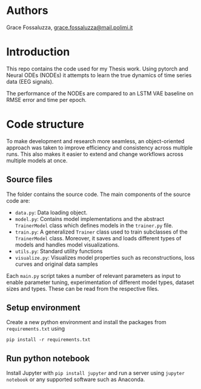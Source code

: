 # Authors
Grace Fossaluzza, grace.fossaluzza@mail.polimi.it


# Introduction
This repo contains the code used for my Thesis work.
Using pytorch and Neural ODEs (NODEs) it attempts to learn the true dynamics of time series data (EEG signals).

The performance of the NODEs are compared to an LSTM VAE baseline on RMSE error and time per epoch.  

# Code structure
To make development and research more seamless, an object-oriented approach was taken to improve efficiency and
consistency across multiple runs. This also makes it easier to extend and change workflows across multiple models at once.

## Source files
The folder contains the source code. The main components of the source code are:

- `data.py`: Data loading object. 
- `model.py`: Contains model implementations and the abstract `TrainerModel` class which defines models
in the `trainer.py` file.
- `train.py`: A generalized `Trainer` class used to train subclasses of the `TrainerModel` class.
Moreover, it saves and loads different types of models and handles model visualizations.
- `utils.py`: Standard utility functions
- `visualize.py`: Visualizes model properties such as reconstructions, loss curves and original data samples


Each `main.py` script takes a number of relevant parameters as input to enable parameter tuning,
experimentation of different model types, dataset sizes and types. These can be read from the respective files.

## Setup environment
Create a new python environment and install the packages from `requirements.txt` using

`pip install -r requirements.txt`

## Run python notebook
Install Jupyter with `pip install jupyter` and run a server using `jupyter notebook` or any supported software
such as Anaconda.
